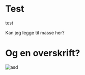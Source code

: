 # Test

test

Kan jeg legge til masse her?

# Og en overskrift?

![asd](/doc-test/public/images/a7294f13a9fec26e6b7723ee6cfa5206.png)